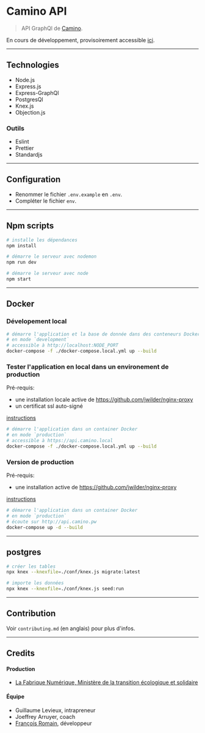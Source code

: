 # Camino API

> API GraphQl de [Camino](http://camino.beta.gouv.fr/).

En cours de développement, provisoirement accessible [ici](https://camino.site).

---

## Technologies

* Node.js
* Express.js
* Express-GraphQl
* PostgresQl
* Knex.js
* Objection.js

### Outils

* Eslint
* Prettier
* Standardjs

---

## Configuration

* Renommer le fichier `.env.example` en `.env`.
* Compléter le fichier `env`.

---

## Npm scripts

```bash
# installe les dépendances
npm install

# démarre le serveur avec nodemon
npm run dev

# démarre le serveur avec node
npm start
```

---

## Docker

### Dévelopement local

```bash
# démarre l'application et la base de donnée dans des conteneurs Docker
# en mode `development`
# accessible à http://localhost:NODE_PORT
docker-compose -f ./docker-compose.local.yml up --build
```

### Tester l'application en local dans un environement de production

Pré-requis:

* une installation locale active de https://github.com/jwilder/nginx-proxy
* un certificat ssl auto-signé

[instructions](https://medium.com/@francoisromain/set-a-local-web-development-environment-with-custom-urls-and-https-3fbe91d2eaf0)

```bash
# démarre l'application dans un container Docker
# en mode `production`
# accessible à https://api.camino.local
docker-compose -f ./docker-compose.local.yml up --build
```

### Version de production

Pré-requis:

* une installation active de https://github.com/jwilder/nginx-proxy

[instructions](https://medium.com/@francoisromain/host-multiple-websites-with-https-inside-docker-containers-on-a-single-server-18467484ab95)

```bash
# démarre l'application dans un container Docker
# en mode `production`
# écoute sur http://api.camino.pw
docker-compose up -d --build
```

---

## postgres

```bash
# créer les tables
npx knex --knexfile=./conf/knex.js migrate:latest

# importe les données
npx knex --knexfile=./conf/knex.js seed:run
```

---

## Contribution

Voir `contributing.md` (en anglais) pour plus d'infos.

---

## Credits

#### Production

* [La Fabrique Numérique, Ministère de la transition écologique et solidaire](https://www.ecologique-solidaire.gouv.fr/inauguration-fabrique-numerique-lincubateur-des-ministeres-charges-lecologie-et-des-territoires)

#### Équipe

* Guillaume Levieux, intrapreneur
* Joeffrey Arruyer, coach
* [François Romain](http://francoisromain.com), développeur

